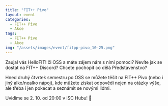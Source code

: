 ```yaml
---
title: "FIT++ Pivo"
layout: event
categories:
  - FIT++ Pivo
  - Akce
tags:
  - FIT++ Pivo
  - Akce
img: "/assets/images/event/fitpp-pivo_10-25.png"
---
```


Zaujal vás HelloFIT! či OSS a máte zájem nám s nimi pomoci? Nevíte jak se dostat na FIT++ Discord? Chcete pochopit co dělá Představenstvo?

Hned druhý čtvrtek semestru po OSS se můžete těšit na FIT++ Pivo (nebo i jiný alko/nealko nápoj), kde můžete získat odpovědi nejen na otázky výše, ale třeba i jen pokecat a seznámit se novými lidmi.

Uvidíme se 2. 10. od 20:00 v ISC Hubu! 🍻